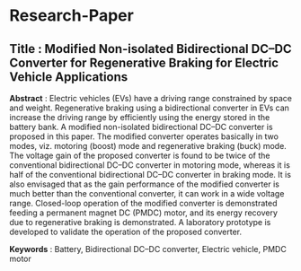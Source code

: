# Research-Paper

## **Title** : Modified Non-isolated Bidirectional DC–DC Converter for Regenerative Braking for Electric Vehicle Applications

**Abstract** :  Electric vehicles (EVs) have a driving range constrained by space and weight. Regenerative braking using a bidirectional converter in EVs can increase the driving range by efficiently using the energy stored in the battery bank. A modified non-isolated bidirectional DC–DC converter is proposed in this paper. The modified converter operates basically in two modes, viz. motoring (boost) mode and regenerative braking (buck) mode. The voltage gain of the proposed converter is found to be twice of the conventional bidirectional DC–DC converter in motoring mode, whereas it is half of the conventional bidirectional DC–DC converter in braking mode. It is also envisaged that as the gain performance of the modified converter is much better than the conventional converter, it can work in a wide voltage range. Closed-loop operation of the modified converter is demonstrated feeding a permanent magnet DC (PMDC) motor, and its energy recovery due to regenerative braking is demonstrated. A laboratory prototype is developed to validate the operation of the proposed converter.

**Keywords** : Battery, Bidirectional DC–DC converter, Electric vehicle, PMDC motor

<a href="https://github.com/kunalkumar168/Research-Paper/blob/main/Kunal%20Kumar%20Research%20Paper.pdf" class="w3-bar-item w3-button w3-padding-large">
